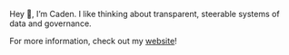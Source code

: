 Hey 🤟, I’m Caden. I like thinking about transparent, steerable systems of data and governance. 

For more information, check out my [website](https://cadenjuang.me/)!
